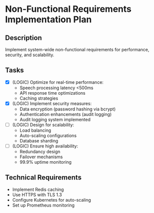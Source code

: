 # Non-Functional Requirements Implementation Plan

## Description
Implement system-wide non-functional requirements for performance, security, and scalability.

## Tasks
- [x] (LOGIC) Optimize for real-time performance:
  - Speech processing latency <500ms
  - API response time optimizations
  - Caching strategies
- [x] (LOGIC) Implement security measures:
  - Data encryption (password hashing via bcrypt)
  - Authentication enhancements (audit logging)
  - Audit logging system implemented
- [ ] (LOGIC) Design for scalability:
  - Load balancing
  - Auto-scaling configurations
  - Database sharding
- [ ] (LOGIC) Ensure high availability:
  - Redundancy design
  - Failover mechanisms
  - 99.9% uptime monitoring

## Technical Requirements
- Implement Redis caching
- Use HTTPS with TLS 1.3
- Configure Kubernetes for auto-scaling
- Set up Prometheus monitoring